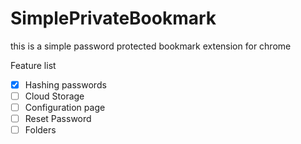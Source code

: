 # SimplePrivateBookmark

this is a simple password protected bookmark extension for chrome

Feature list

* [X]  Hashing passwords
* [ ]  Cloud Storage
* [ ]  Configuration page
* [ ]  Reset Password
* [ ]  Folders
